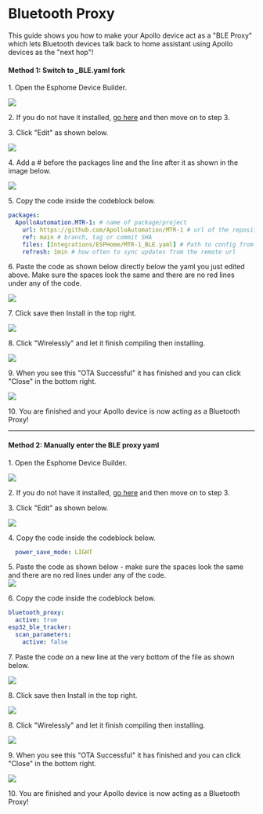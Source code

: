 # Bluetooth Proxy

This guide shows you how to make your Apollo device act as a "BLE Proxy" which lets Bluetooth devices talk back to home assistant using Apollo devices as the "next hop"!

#### Method 1: Switch to \_BLE.yaml fork

1\. Open the Esphome Device Builder.

![](../../../assets/bluetooth-proxy-tutorial-1.png)

2\. If you do not have it installed, [go here](https://esphome.io/guides/getting_started_hassio.html#installing-esphome-device-compiler "Install Esphome Device Builder.") and then move on to step 3.

3\. Click "Edit" as shown below.

![](../../../assets/bluetooth-proxy-tutorial-2.png)

4\. Add a \# before the packages line and the line after it as shown in the image below.

![](../../../assets/bluetooth-proxy-tutorial-10.png)

5\. Copy the code inside the codeblock below.

```yaml
packages:
  ApolloAutomation.MTR-1: # name of package/project
    url: https://github.com/ApolloAutomation/MTR-1 # url of the repository
    ref: main # branch, tag or commit SHA
    files: [Integrations/ESPHome/MTR-1_BLE.yaml] # Path to config from base repo URL
    refresh: 1min # how often to sync updates from the remote url
```

6\. Paste the code as shown below directly below the yaml you just edited above. Make sure the spaces look the same and there are no red lines under any of the code.

![](../../../assets/bluetooth-proxy-tutorial-9.png)

7\. Click save then Install in the top right. 

![](../../../assets/bluetooth-proxy-tutorial-11.png)

8\. Click "Wirelessly" and let it finish compiling then installing.

![](../../../assets/bluetooth-proxy-tutorial-6.png)

9\. When you see this "OTA Successful" it has finished and you can click "Close" in the bottom right.

![](../../../assets/bluetooth-proxy-tutorial-7.png)

10\. You are finished and your Apollo device is now acting as a Bluetooth Proxy!

---

#### Method 2: Manually enter the BLE proxy yaml

1\. Open the Esphome Device Builder.

![](../../../assets/bluetooth-proxy-tutorial-1.png)

2\. If you do not have it installed, [go here](https://esphome.io/guides/getting_started_hassio.html#installing-esphome-device-compiler "Install Esphome Device Builder.") and then move on to step 3.

3\. Click "Edit" as shown below.

![](../../../assets/bluetooth-proxy-tutorial-2.png)

4\. Copy the code inside the codeblock below.

```yaml
  power_save_mode: LIGHT
```

5\. Paste the code as shown below - make sure the spaces look the same and there are no red lines under any of the code.<br>![](../../../assets/bluetooth-proxy-tutorial-5.png)

6\. Copy the code inside the codeblock below.

```yaml
bluetooth_proxy:
  active: true
esp32_ble_tracker:
  scan_parameters:
    active: false
```

7\. Paste the code on a new line at the very bottom of the file as shown below.

![](../../../assets/bluetooth-proxy-tutorial-7-1.png)

8\. Click save then Install in the top right.

![](../../../assets/bluetooth-proxy-tutorial-8.png)

8\. Click "Wirelessly" and let it finish compiling then installing.

![](../../../assets/bluetooth-proxy-tutorial-6.png)

9\. When you see this "OTA Successful" it has finished and you can click "Close" in the bottom right.

![](../../../assets/bluetooth-proxy-tutorial-7.png)

10\. You are finished and your Apollo device is now acting as a Bluetooth Proxy!